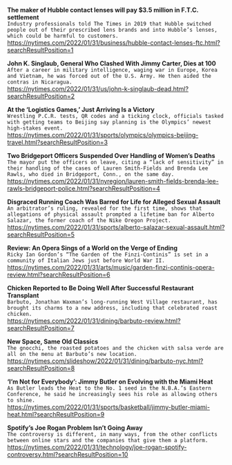 **The maker of Hubble contact lenses will pay $3.5 million in F.T.C. settlement**\
`Industry professionals told The Times in 2019 that Hubble switched people out of their prescribed lens brands and into Hubble’s lenses, which could be harmful to customers.`\
https://nytimes.com/2022/01/31/business/hubble-contact-lenses-ftc.html?searchResultPosition=1

**John K. Singlaub, General Who Clashed With Jimmy Carter, Dies at 100**\
`After a career in military intelligence, waging war in Europe, Korea and Vietnam, he was forced out of the U.S. Army. He then aided the contras in Nicaragua.`\
https://nytimes.com/2022/01/31/us/john-k-singlaub-dead.html?searchResultPosition=2

**At the ‘Logistics Games,’ Just Arriving Is a Victory**\
`Wrestling P.C.R. tests, QR codes and a ticking clock, officials tasked with getting teams to Beijing say planning is the Olympics’ newest high-stakes event.`\
https://nytimes.com/2022/01/31/sports/olympics/olympics-beijing-travel.html?searchResultPosition=3

**Two Bridgeport Officers Suspended Over Handling of Women’s Deaths**\
`The mayor put the officers on leave, citing a “lack of sensitivity” in their handling of the cases of Lauren Smith-Fields and Brenda Lee Rawls, who died in Bridgeport, Conn., on the same day.`\
https://nytimes.com/2022/01/31/nyregion/lauren-smith-fields-brenda-lee-rawls-bridgeport-police.html?searchResultPosition=4

**Disgraced Running Coach Was Barred for Life for Alleged Sexual Assault**\
`An arbitrator’s ruling, revealed for the first time, shows that allegations of physical assault prompted a lifetime ban for Alberto Salazar, the former coach of the Nike Oregon Project.`\
https://nytimes.com/2022/01/31/sports/alberto-salazar-sexual-assault.html?searchResultPosition=5

**Review: An Opera Sings of a World on the Verge of Ending**\
`Ricky Ian Gordon’s “The Garden of the Finzi-Continis” is set in a community of Italian Jews just before World War II.`\
https://nytimes.com/2022/01/31/arts/music/garden-finzi-continis-opera-review.html?searchResultPosition=6

**Chicken Reported to Be Doing Well After Successful Restaurant Transplant**\
`Barbuto, Jonathan Waxman’s long-running West Village restaurant, has brought its charms to a new address, including that celebrated roast chicken.`\
https://nytimes.com/2022/01/31/dining/barbuto-review.html?searchResultPosition=7

**New Space, Same Old Classics**\
`The gnocchi, the roasted potatoes and the chicken with salsa verde are all on the menu at Barbuto’s new location.`\
https://nytimes.com/slideshow/2022/01/31/dining/barbuto-nyc.html?searchResultPosition=8

**‘I’m Not for Everybody’: Jimmy Butler on Evolving with the Miami Heat**\
`As Butler leads the Heat to the No. 1 seed in the N.B.A.’s Eastern Conference, he said he increasingly sees his role as allowing others to shine.`\
https://nytimes.com/2022/01/31/sports/basketball/jimmy-butler-miami-heat.html?searchResultPosition=9

**Spotify’s Joe Rogan Problem Isn’t Going Away**\
`The controversy is different, in many ways, from the other conflicts between online stars and the companies that give them a platform.`\
https://nytimes.com/2022/01/31/technology/joe-rogan-spotify-controversy.html?searchResultPosition=10

